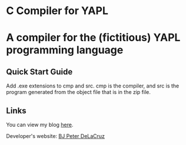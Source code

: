 # C Compiler for YAPL
# A compiler for the (fictitious) YAPL programming language

## Quick Start Guide
Add .exe extensions to cmp and src. cmp is the compiler, and src is the program generated from the object file that is in the zip file.

## Links
You can view my blog [here](http://thetravelingcs.blogspot.com).

Developer's website: [BJ Peter DeLaCruz](http://www2.hawaii.edu/~bjpeter)
